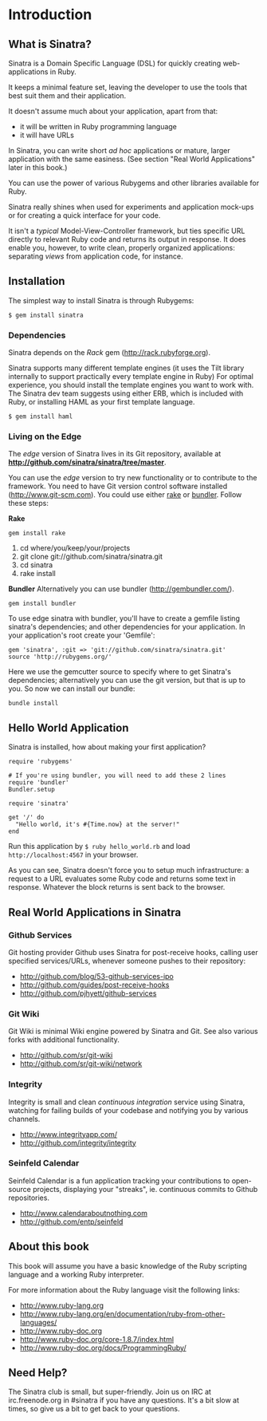 Introduction
=============

What is Sinatra?
----------------
Sinatra is a Domain Specific Language (DSL) for quickly creating
web-applications in Ruby.

It keeps a minimal feature set, leaving the developer to use the
tools that best suit them and their application.

It doesn't assume much about your application, apart from that:

* it will be written in Ruby programming language
* it will have URLs

In Sinatra, you can write short _ad hoc_ applications or mature, larger
application with the same easiness.  (See section "Real World Applications"
later in this book.)

You can use the power of various Rubygems and other libraries available for
Ruby.

Sinatra really shines when used for experiments and application mock-ups or for
creating a quick interface for your code.

It isn't a _typical_ Model-View-Controller framework, but ties specific URL
directly to relevant Ruby code and returns its output in response. It does
enable you, however, to write clean, properly organized applications:
separating _views_ from application code, for instance.

Installation
------------
The simplest way to install Sinatra is through Rubygems:

    $ gem install sinatra

### Dependencies

Sinatra depends on the _Rack_ gem (<http://rack.rubyforge.org>).

Sinatra supports many different template engines (it uses the Tilt library
internally to support practically every template engine in Ruby)
For optimal experience, you should install the template engines you want to
work with.  The Sinatra dev team suggests using either ERB, which is included
with Ruby, or installing HAML as your first template language.

    $ gem install haml

### Living on the Edge

The _edge_ version of Sinatra lives in its Git repository, available at
**<http://github.com/sinatra/sinatra/tree/master>**.

You can use the _edge_ version to try new functionality or to contribute to the
framework.  You need to have Git version control software installed
(<http://www.git-scm.com>).  You could use either
[rake](http://rake.rubyforge.org/) or [bundler](http://gembundler.com/). Follow
these steps:

**Rake**

    gem install rake

1. cd where/you/keep/your/projects
2. git clone git://github.com/sinatra/sinatra.git
3. cd sinatra
4. rake install

**Bundler**
Alternatively you can use bundler (http://gembundler.com/).

    gem install bundler

To use edge sinatra with bundler, you'll have to create a gemfile listing
sinatra's dependencies; and other dependencies for your application. In your
application's root create your 'Gemfile':

    gem 'sinatra', :git => 'git://github.com/sinatra/sinatra.git'
    source 'http://rubygems.org/'

Here we use the gemcutter source to specify where to get Sinatra's
dependencies; alternatively you can use the git version, but that is up to you.
So now we can install our bundle:

    bundle install


Hello World Application
-----------------------
Sinatra is installed, how about making your first application?

    require 'rubygems'

    # If you're using bundler, you will need to add these 2 lines
    require 'bundler'
    Bundler.setup

    require 'sinatra'

    get '/' do
      "Hello world, it's #{Time.now} at the server!"
    end

Run this application by `$ ruby hello_world.rb` and load
`http://localhost:4567` in your browser.

As you can see, Sinatra doesn't force you to setup much infrastructure: a
request to a URL evaluates some Ruby code and returns some text in response.
Whatever the block returns is sent back to the browser.


Real World Applications in Sinatra
----------------------------------

### Github Services

Git hosting provider Github uses Sinatra for post-receive hooks, calling user
specified services/URLs, whenever someone pushes to their repository:

* <http://github.com/blog/53-github-services-ipo>
* <http://github.com/guides/post-receive-hooks>
* <http://github.com/pjhyett/github-services>

### Git Wiki

Git Wiki is minimal Wiki engine powered by Sinatra and Git. See also various
forks with additional functionality.

* <http://github.com/sr/git-wiki>
* <http://github.com/sr/git-wiki/network>

### Integrity

Integrity is small and clean _continuous integration_ service using Sinatra,
watching for failing builds of your codebase and notifying you by various
channels.

* <http://www.integrityapp.com/>
* <http://github.com/integrity/integrity>

### Seinfeld Calendar

Seinfeld Calendar is a fun application tracking your contributions to
open-source projects, displaying your "streaks", ie. continuous commits to
Github repositories.

* <http://www.calendaraboutnothing.com>
* <http://github.com/entp/seinfeld>


About this book
---------------
This book will assume you have a basic knowledge of the Ruby scripting language
and a working Ruby interpreter.

For more information about the Ruby language visit the following links:

* <http://www.ruby-lang.org>
* <http://www.ruby-lang.org/en/documentation/ruby-from-other-languages/>
* <http://www.ruby-doc.org>
* <http://www.ruby-doc.org/core-1.8.7/index.html>
* <http://www.ruby-doc.org/docs/ProgrammingRuby/>

Need Help?
----------

The Sinatra club is small, but super-friendly.  Join us on IRC at
irc.freenode.org in #sinatra if you have any questions.  It's a bit
slow at times, so give us a bit to get back to your questions.

